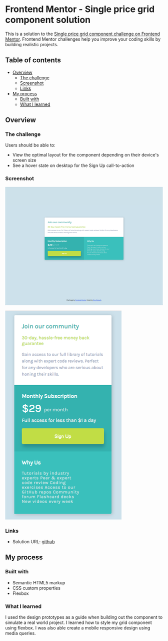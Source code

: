 # Frontend Mentor - Single price grid component solution

This is a solution to the [Single price grid component challenge on Frontend Mentor](https://www.frontendmentor.io/challenges/single-price-grid-component-5ce41129d0ff452fec5abbbc). Frontend Mentor challenges help you improve your coding skills by building realistic projects.

## Table of contents

-   [Overview](#overview)
    -   [The challenge](#the-challenge)
    -   [Screenshot](#screenshot)
    -   [Links](#links)
-   [My process](#my-process)
    -   [Built with](#built-with)
    -   [What I learned](#what-i-learned)

## Overview

### The challenge

Users should be able to:

-   View the optimal layout for the component depending on their device's screen size
-   See a hover state on desktop for the Sign Up call-to-action

### Screenshot

![](./images/desktop_view.png)

![](./images/mobile_view.png)

### Links

-   Solution URL: [github](https://github.com/tdyleuth/front-end-single-price-grid-component)

## My process

### Built with

-   Semantic HTML5 markup
-   CSS custom properties
-   Flexbox

### What I learned

I used the design prototypes as a guide when building out the component to simulate a real world project. I learned how to style my grid component using flexbox. I was also able create a mobile responsive design using media queries.
